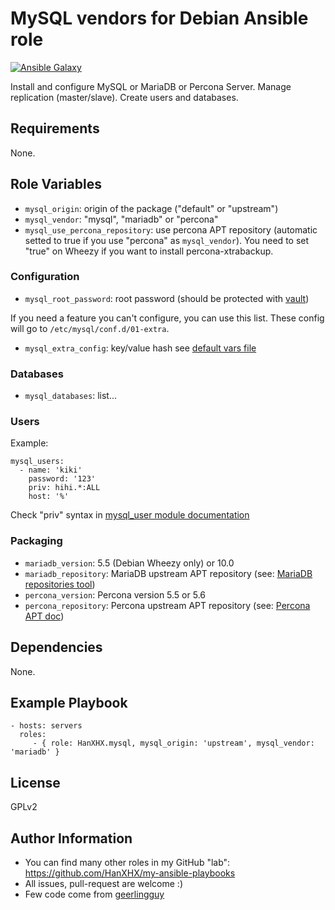 MySQL vendors for Debian Ansible role
======================================

[![Ansible Galaxy](http://img.shields.io/badge/ansible--galaxy-HanXHX.mysql-blue.svg)](https://galaxy.ansible.com/list#/roles/4398)

Install and configure MySQL or MariaDB or Percona Server. Manage replication (master/slave). Create users and databases.

Requirements
------------

None.

Role Variables
--------------

- `mysql_origin`: origin of the package ("default" or "upstream")
- `mysql_vendor`: "mysql", "mariadb" or "percona"
- `mysql_use_percona_repository`: use percona APT repository (automatic setted to true if you use "percona" as `mysql_vendor`). You need to set "true" on Wheezy if you want to install percona-xtrabackup.

### Configuration

- `mysql_root_password`: root password (should be protected with [vault](http://docs.ansible.com/playbooks_vault.html))

If you need a feature you can't configure, you can use this list. These config will go to `/etc/mysql/conf.d/01-extra`.

- `mysql_extra_config`: key/value hash see [default vars file](defaults/main.yml)

### Databases

- `mysql_databases`: list...


### Users

Example:

```
mysql_users:
  - name: 'kiki'
    password: '123'
    priv: hihi.*:ALL
    host: '%'
```

Check "priv" syntax in [mysql_user module documentation](http://docs.ansible.com/mysql_user_module.html)

### Packaging

- `mariadb_version`: 5.5 (Debian Wheezy only) or 10.0
- `mariadb_repository`: MariaDB upstream APT repository (see: [MariaDB repositories tool](http://mariadb.org/mariadb/repositories/))
- `percona_version`: Percona version 5.5 or 5.6
- `percona_repository`: Percona upstream APT repository (see: [Percona APT doc](http://www.percona.com/doc/percona-server/5.5/installation/apt_repo.html))

Dependencies
------------

None.

Example Playbook
----------------

    - hosts: servers
      roles:
         - { role: HanXHX.mysql, mysql_origin: 'upstream', mysql_vendor: 'mariadb' }

License
-------

GPLv2

Author Information
------------------

- You can find many other roles in my GitHub "lab": https://github.com/HanXHX/my-ansible-playbooks
- All issues, pull-request are welcome :)
- Few code come from [geerlingguy](https://github.com/geerlingguy)

